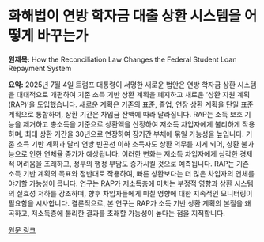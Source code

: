 # 화해법이 연방 학자금 대출 상환 시스템을 어떻게 바꾸는가

**원제목:** How the Reconciliation Law Changes the Federal Student Loan Repayment System

**요약:** 2025년 7월 4일 트럼프 대통령이 서명한 새로운 법안은 연방 학자금 상환 시스템을 대대적으로 개편하여 기존 소득 기반 상환 계획을 폐지하고 새로운 ‘상환 지원 계획(RAP)’을 도입했습니다.  새로운 계획은 기존의 표준, 졸업, 연장 상환 계획을 단일 표준 계획으로 통합하며, 상환 기간은 차입금 잔액에 따라 달라집니다.  RAP는 소득 보호 기능을 제거하고 총소득을 기준으로 상환액을 산정하여 저소득 차입자에게 불리하게 작용하며, 최대 상환 기간을 30년으로 연장하여 장기간 부채에 묶일 가능성을 높입니다.  기존 소득 기반 계획과 달리 연방 빈곤선 이하 소득자도 상환 의무를 지게 되어, 상환 불가능으로 인한 연체율 증가가 예상됩니다.  이러한 변화는 저소득 차입자에게 심각한 경제적 어려움을 초래하고, 정부의 행정 부담도 증가시킬 것으로 예측됩니다.  RAP는 기존 소득 기반 계획의 목표와 정반대로 작용하여, 빠른 상환보다는 더 많은 차입자의 연체를 야기할 가능성이 큽니다.  연구는 RAP가 저소득층에 미치는 부정적 영향과 상환 시스템의 실효성 저하를 강조하며,  향후 차입자들에게 미칠 영향에 대한 지속적인 모니터링이 필요함을 시사합니다.  결론적으로, 본 연구는  RAP가 소득 기반 상환 계획의 본질을 왜곡하고, 저소득층에 불리한 결과를 초래할 가능성이 높다는 점을 지적합니다.

[원문 링크](https://ticas.org/affordability-2/reconciliation-2025-student-loans/)
